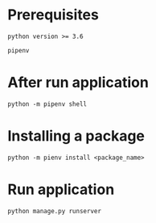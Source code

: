 # Prerequisites
```
python version >= 3.6

pipenv

```

# After run application 
```
python -m pipenv shell
```

# Installing a package

```
python -m pienv install <package_name>
```

# Run application

```
python manage.py runserver
```